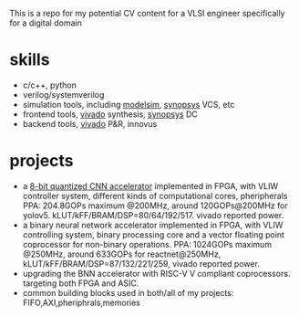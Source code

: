 This is a repo for my potential CV content for a VLSI engineer
specifically for a digital domain

# skills
- c/c++, python
- verilog/systemverilog
- simulation tools, including [modelsim](./EDA/modelsim.md), [synopsys](./EDA/synopsys.md) VCS, etc
- frontend tools, [vivado](./EDA/vivado.md) synthesis, [synopsys](./EDA/synopsys.md) DC
- backend tools, [vivado](./EDA/vivado.md) P&R, innovus


# projects
- a [8-bit quantized CNN accelerator](./projects/q8-project.md) implemented in FPGA, with VLIW controller system, different kinds of computational cores, pheripherals
PPA: 204.8GOPs maximum @200MHz, around 120GOPs@200MHz for yolov5. kLUT/kFF/BRAM/DSP=80/64/192/517. vivado reported power. 
- a binary neural network accelerator implemented in FPGA, with VLIW controlling system,
binary processing core and a vector floating point coprocessor for non-binary operations.
PPA: 1024GOPs maximum @250MHz, around 633GOPs for reactnet@250MHz, kLUT/kFF/BRAM/DSP=87/132/221/259, vivado reported power.
- upgrading the BNN accelerator with RISC-V V compliant coprocessors. targeting both FPGA and ASIC.
- common building blocks used in both/all of my projects: FIFO,AXI,pheriphrals,memories

